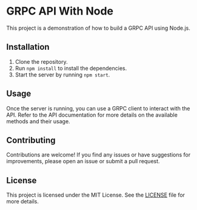# GRPC API With Node

This project is a demonstration of how to build a GRPC API using Node.js.

## Installation

1. Clone the repository.
2. Run `npm install` to install the dependencies.
3. Start the server by running `npm start`.

## Usage

Once the server is running, you can use a GRPC client to interact with the API. Refer to the API documentation for more details on the available methods and their usage.

## Contributing

Contributions are welcome! If you find any issues or have suggestions for improvements, please open an issue or submit a pull request.

## License

This project is licensed under the MIT License. See the [LICENSE](LICENSE) file for more details.
